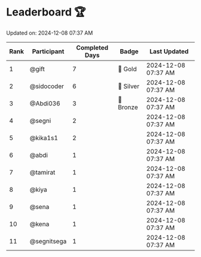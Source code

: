 # Leaderboard 🏆

Updated on: 2024-12-08 07:37 AM

| Rank | Participant       | Completed Days | Badge      | Last Updated         |
|------|-------------------|----------------|------------|----------------------|
| 1    | @gift             | 7              | 🏅 Gold     | 2024-12-08 07:37 AM |
| 2    | @sidocoder        | 6              | 🥈 Silver   | 2024-12-08 07:37 AM |
| 3    | @Abdi036          | 3              | 🥉 Bronze   | 2024-12-08 07:37 AM |
| 4    | @segni            | 2              |            | 2024-12-08 07:37 AM |
| 5    | @kika1s1          | 2              |            | 2024-12-08 07:37 AM |
| 6    | @abdi             | 1              |            | 2024-12-08 07:37 AM |
| 7    | @tamirat          | 1              |            | 2024-12-08 07:37 AM |
| 8    | @kiya             | 1              |            | 2024-12-08 07:37 AM |
| 9    | @sena             | 1              |            | 2024-12-08 07:37 AM |
| 10   | @kena             | 1              |            | 2024-12-08 07:37 AM |
| 11   | @segnitsega       | 1              |            | 2024-12-08 07:37 AM |
